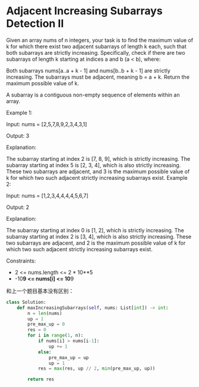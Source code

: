 # Adjacent Increasing Subarrays Detection II

Given an array nums of n integers, your task is to find the maximum value of k for which there exist two adjacent subarrays of length k each, such that both subarrays are strictly increasing. Specifically, check if there are two subarrays of length k starting at indices a and b (a < b), where:

Both subarrays nums[a..a + k - 1] and nums[b..b + k - 1] are strictly increasing.
The subarrays must be adjacent, meaning b = a + k.
Return the maximum possible value of k.

A subarray is a contiguous non-empty sequence of elements within an array.

 

Example 1:

Input: nums = [2,5,7,8,9,2,3,4,3,1]

Output: 3

Explanation:

The subarray starting at index 2 is [7, 8, 9], which is strictly increasing.
The subarray starting at index 5 is [2, 3, 4], which is also strictly increasing.
These two subarrays are adjacent, and 3 is the maximum possible value of k for which two such adjacent strictly increasing subarrays exist.
Example 2:

Input: nums = [1,2,3,4,4,4,4,5,6,7]

Output: 2

Explanation:

The subarray starting at index 0 is [1, 2], which is strictly increasing.
The subarray starting at index 2 is [3, 4], which is also strictly increasing.
These two subarrays are adjacent, and 2 is the maximum possible value of k for which two such adjacent strictly increasing subarrays exist.
 

Constraints:

- 2 <= nums.length <= 2 * 10**5
- -10**9 <= nums[i] <= 10**9

和上一个题目基本没有区别：

```python
class Solution:
    def maxIncreasingSubarrays(self, nums: List[int]) -> int:
        n = len(nums)
        up = 1
        pre_max_up = 0
        res = 0
        for i in range(1, n):
            if nums[i] > nums[i-1]:
                up += 1
            else:
                pre_max_up = up
                up = 1
            res = max(res, up // 2, min(pre_max_up, up))

        return res 
```
